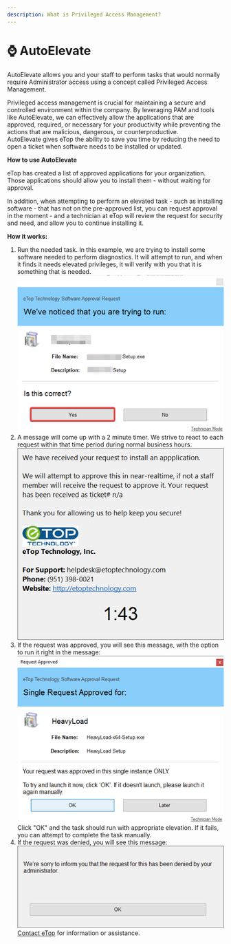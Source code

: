 ```yaml
---
description: What is Privileged Access Management?
---
```


# ⌚ AutoElevate

AutoElevate allows you and your staff to perform tasks that would normally require Administrator access using a concept called Privileged Access Management.&#x20;

Privileged access management is crucial for maintaining a secure and controlled environment within the company. By leveraging PAM and tools like AutoElevate, we can effectively allow the applications that are approved, required, or necessary for your productivity while preventing the actions that are malicious, dangerous, or counterproductive.\
AutoElevate gives eTop the ability to save you time by reducing the need to open a ticket when software needs to be installed or updated.&#x20;

**How to use AutoElevate**

eTop has created a list of approved applications for your organization. Those applications should allow you to install them - without waiting for approval.&#x20;

In addition, when attempting to perform an elevated task - such as installing software - that has not on the pre-approved list, you can request approval in the moment - and a technician at eTop will review the request for security and need, and allow you to continue installing it.

**How it works:**

1. Run the needed task. In this example, we are trying to install some software needed to perform diagnostics. It will attempt to run, and when it finds it needs elevated privileges, it will verify with you that it is something that is needed.\
   ![](<../../../../.gitbook/assets/image (8).png>)
2. A message will come up with a 2 minute timer. We strive to react to each request within that time period during normal business hours. \
   ![](<../../../../.gitbook/assets/image (6) (1) (1).png>)
3. If the request was approved, you will see this message, with the option to run it right in the message:\
   ![](<../../../../.gitbook/assets/image (21).png>)\
   Click "OK" and the task should run with appropriate elevation. If it fails, you can attempt to complete the task manually.&#x20;
4. If the request was denied, you will see this message:\
   ![](<../../../../.gitbook/assets/image (13).png>)\
   [Contact eTop](../../../etop-tools/welcome-to-working-with-etop/) for information or assistance. &#x20;

